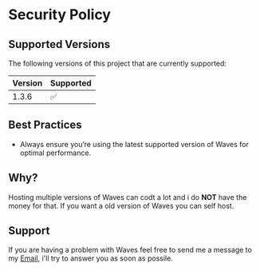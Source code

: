 # Security Policy

## Supported Versions

The following versions of this project that are currently supported:

| Version  | Supported          |
|----------|--------------------|
| 1.3.6    | :white_check_mark: |

## Best Practices

- Always ensure you’re using the latest supported version of Waves for optimal performance.

## Why?

Hosting multiple versions of Waves can codt a lot and i do **NOT** have the money for that.
If you want a old version of Waves you can self host.

## Support

If you are having a problem with Waves feel free to send me a message to my [Email](sefiicc@gmail.com), i'll try to answer you as soon as possile.
